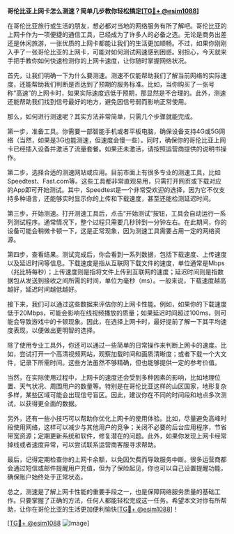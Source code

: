 **哥伦比亚上网卡怎么测速？简单几步教你轻松搞定[[TG💪+ @esim1088](https://t.me/s/esim1088)]**

在哥伦比亚旅行或生活的朋友，想必都对当地的网络服务有所了解吧。哥伦比亚的上网卡作为一项便捷的通信工具，已经成为了许多人的必备之选。无论是商务出差还是休闲旅游，一张优质的上网卡都能让我们的生活更加顺畅。不过，如果你刚刚入手了一张哥伦比亚的上网卡，可能对如何测试网速感到困惑。别担心，今天就来手把手教你如何快速检测你的上网卡速度，让你随时掌握网络状况。

首先，让我们明确一下为什么要测速。测速不仅能帮助我们了解当前网络的实际速度，还能帮助我们判断是否达到了预期的服务标准。比如，当你购买了一张号称“高速”的上网卡时，如果实际速度远低于预期，那显然是不合理的。此外，测速还能帮助我们找到信号最好的地方，避免因信号弱而影响正常使用。

那么，如何进行测速呢？其实方法非常简单，只需几个步骤就能完成。

第一步，准备工具。你需要一部智能手机或者平板电脑，确保设备支持4G或5G网络（当然，如果是3G也能测速，但速度会慢一些）。同时，确保你的哥伦比亚上网卡已经插入设备并激活了流量套餐。如果还未激活，请按照运营商提供的说明书操作。

第二步，选择合适的测速网站或应用。目前市面上有很多专业的测速工具，比如Speedtest、Fast.com等。这些工具都非常直观易用，只需打开网页或下载对应的App即可开始测试。其中，Speedtest是一个非常受欢迎的选择，因为它不仅支持多种语言，还能够实时显示你的上传和下载速度，甚至还能检测延迟时间。

第三步，开始测速。打开测速工具后，点击“开始测试”按钮，工具会自动运行一系列测试程序。通常情况下，整个过程只需要几秒钟到一分钟左右。在此期间，你的设备可能会稍微卡顿一下，这是正常现象，因为测速工具需要占用一定的网络资源。

第四步，查看结果。测试完成后，你会看到一系列数据，包括下载速度、上传速度以及延迟时间等信息。下载速度是指从互联网下载文件的速度，单位通常是Mbps（兆比特每秒）；上传速度则是指将文件上传到互联网的速度；延迟时间则是指数据包从发送到接收之间所需的时间，单位为毫秒（ms）。一般来说，下载速度越高越好，延迟时间越低越好。

接下来，我们可以通过这些数据来评估你的上网卡性能。例如，如果你的下载速度低于20Mbps，可能会影响在线视频播放的质量；如果延迟时间超过100ms，则可能会导致游戏中的卡顿现象。因此，在选择上网卡时，最好提前了解一下其平均速度表现，以便做出更明智的选择。

除了使用专业工具外，你还可以通过一些简单的日常操作来判断上网卡的速度。比如，尝试打开一个高清视频网站，观察加载时间和画质清晰度；或者下载一个大文件，记录下所需时间。这些方法虽然不够精确，但也能够提供一定的参考价值。

当然，在实际使用过程中，上网卡的速度还会受到多种因素的影响，比如地理位置、天气状况、周围用户的数量等。特别是在哥伦比亚这样的山区国家，地形复杂多样，某些区域可能会出现信号盲区。因此，建议你在不同的时间段和地点多次测试，以获得更全面的数据。

另外，还有一些小技巧可以帮助你优化上网卡的使用体验。比如，尽量避免高峰时段使用网络，这样可以减少与其他用户的竞争；关闭不必要的后台应用程序，节省带宽资源；定期更新系统和软件，修复潜在的问题。此外，如果你发现上网卡经常掉线或者速度异常，可以尝试联系运营商客服寻求帮助。

最后，记得定期检查你的上网卡余额，以免因欠费而导致服务中断。很多运营商都会通过短信或邮件提醒用户充值，但为了保险起见，你也可以自己设置提醒功能，确保账户始终处于正常状态。

总之，测速是了解上网卡性能的重要手段之一，也是保障网络服务质量的基础工作。只要掌握了正确的方法，任何人都能轻松完成这一任务。希望本文对你有所帮助，让你在哥伦比亚的生活更加便利愉快[[TG💪+ @esim1088](https://t.me/s/esim1088)]！

[[TG💪+ @esim1088](https://t.me/s/esim1088) ![Image](https://i.postimg.cc/4NQfJmqS/Snipaste-2025-05-13-00-14-12.png)]